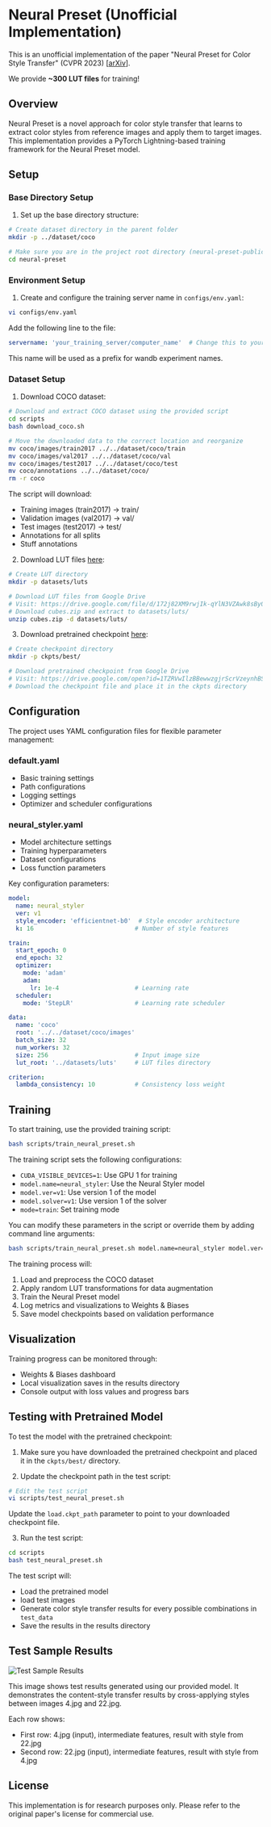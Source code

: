 # Neural Preset (Unofficial Implementation)

This is an unofficial implementation of the paper "Neural Preset for Color Style Transfer" (CVPR 2023) [[arXiv](https://arxiv.org/abs/2303.13511)].

We provide **~300 LUT files** for training!

## Overview

Neural Preset is a novel approach for color style transfer that learns to extract color styles from reference images and apply them to target images. This implementation provides a PyTorch Lightning-based training framework for the Neural Preset model.

## Setup

### Base Directory Setup

1. Set up the base directory structure:
```bash
# Create dataset directory in the parent folder
mkdir -p ../dataset/coco

# Make sure you are in the project root directory (neural-preset-public)
cd neural-preset
```

### Environment Setup

1. Create and configure the training server name in `configs/env.yaml`:
```bash
vi configs/env.yaml
```
Add the following line to the file:
```yaml
servername: 'your_training_server/computer_name'  # Change this to your training server/computer name
```
This name will be used as a prefix for wandb experiment names.

### Dataset Setup

1. Download COCO dataset:
```bash
# Download and extract COCO dataset using the provided script
cd scripts
bash download_coco.sh

# Move the downloaded data to the correct location and reorganize
mv coco/images/train2017 ../../dataset/coco/train
mv coco/images/val2017 ../../dataset/coco/val
mv coco/images/test2017 ../../dataset/coco/test
mv coco/annotations ../../dataset/coco/
rm -r coco
```

The script will download:
- Training images (train2017) → train/
- Validation images (val2017) → val/
- Test images (test2017) → test/
- Annotations for all splits
- Stuff annotations

2. Download LUT files [here](https://drive.google.com/file/d/172j82XM9rwjIk-qYlN3VZAwk8sBy0XAf/view?usp=sharing):
```bash
# Create LUT directory
mkdir -p datasets/luts

# Download LUT files from Google Drive
# Visit: https://drive.google.com/file/d/172j82XM9rwjIk-qYlN3VZAwk8sBy0XAf/view?usp=sharing
# Download cubes.zip and extract to datasets/luts/
unzip cubes.zip -d datasets/luts/
```

3. Download pretrained checkpoint [here](https://drive.google.com/open?id=1TZRVwIlzBBewwzgjrScrVzeynhBSLmm0&usp=drive_fs):
```bash
# Create checkpoint directory
mkdir -p ckpts/best/

# Download pretrained checkpoint from Google Drive
# Visit: https://drive.google.com/open?id=1TZRVwIlzBBewwzgjrScrVzeynhBSLmm0&usp=drive_fs
# Download the checkpoint file and place it in the ckpts directory
```

## Configuration

The project uses YAML configuration files for flexible parameter management:

### default.yaml
- Basic training settings
- Path configurations
- Logging settings
- Optimizer and scheduler configurations

### neural_styler.yaml
- Model architecture settings
- Training hyperparameters
- Dataset configurations
- Loss function parameters

Key configuration parameters:
```yaml
model:
  name: neural_styler
  ver: v1
  style_encoder: 'efficientnet-b0'  # Style encoder architecture
  k: 16                            # Number of style features

train:
  start_epoch: 0
  end_epoch: 32
  optimizer:
    mode: 'adam'
    adam:
      lr: 1e-4                     # Learning rate
  scheduler:
    mode: 'StepLR'                 # Learning rate scheduler

data:
  name: 'coco'
  root: '../../dataset/coco/images'
  batch_size: 32
  num_workers: 32
  size: 256                        # Input image size
  lut_root: '../datasets/luts'     # LUT files directory

criterion:
  lambda_consistency: 10           # Consistency loss weight
```

## Training

To start training, use the provided training script:
```bash
bash scripts/train_neural_preset.sh
```

The training script sets the following configurations:
- `CUDA_VISIBLE_DEVICES=1`: Use GPU 1 for training
- `model.name=neural_styler`: Use the Neural Styler model
- `model.ver=v1`: Use version 1 of the model
- `model.solver=v1`: Use version 1 of the solver
- `mode=train`: Set training mode

You can modify these parameters in the script or override them by adding command line arguments:
```bash
bash scripts/train_neural_preset.sh model.name=neural_styler model.ver=v2
```

The training process will:
1. Load and preprocess the COCO dataset
2. Apply random LUT transformations for data augmentation
3. Train the Neural Preset model
4. Log metrics and visualizations to Weights & Biases
5. Save model checkpoints based on validation performance

## Visualization

Training progress can be monitored through:
- Weights & Biases dashboard
- Local visualization saves in the results directory
- Console output with loss values and progress bars

## Testing with Pretrained Model

To test the model with the pretrained checkpoint:

1. Make sure you have downloaded the pretrained checkpoint and placed it in the `ckpts/best/` directory.

2. Update the checkpoint path in the test script:
```bash
# Edit the test script
vi scripts/test_neural_preset.sh
```
Update the `load.ckpt_path` parameter to point to your downloaded checkpoint file.

3. Run the test script:
```bash
cd scripts
bash test_neural_preset.sh
```

The test script will:
- Load the pretrained model
- load test images
- Generate color style transfer results for every possible combinations in `test_data`
- Save the results in the results directory


## Test Sample Results

![Test Sample Results](./test_sample.png)

This image shows test results generated using our provided model. It demonstrates the content-style transfer results by cross-applying styles between images 4.jpg and 22.jpg.

Each row shows:
- First row: 4.jpg (input), intermediate features, result with style from 22.jpg
- Second row: 22.jpg (input), intermediate features, result with style from 4.jpg


## License

This implementation is for research purposes only. Please refer to the original paper's license for commercial use.
